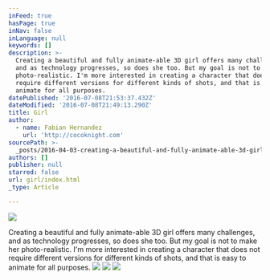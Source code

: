 ```yaml
---
inFeed: true
hasPage: true
inNav: false
inLanguage: null
keywords: []
description: >-
  Creating a beautiful and fully animate-able 3D girl offers many challenges,
  and as technology progresses, so does she too. But my goal is not to make her
  photo-realistic. I'm more interested in creating a character that does not
  require different versions for different kinds of shots, and that is easy to
  animate for all purposes.
datePublished: '2016-07-08T21:53:37.432Z'
dateModified: '2016-07-08T21:49:13.290Z'
title: Girl
author:
  - name: Fabian Hernandez
    url: 'http://cocoknight.com'
sourcePath: >-
  _posts/2016-04-03-creating-a-beautiful-and-fully-animate-able-3d-girl-offers-m.md
authors: []
publisher: null
starred: false
url: girl/index.html
_type: Article

---
```

![](https://the-grid-user-content.s3-us-west-2.amazonaws.com/91b3cb81-b54c-4c1d-b3ea-d4d540f4b914.png)

Creating a beautiful and fully animate-able 3D girl offers many challenges, and as technology progresses, so does she too. But my goal is not to make her photo-realistic. I'm more interested in creating a character that does not require different versions for different kinds of shots, and that is easy to animate for all purposes.
![](https://the-grid-user-content.s3-us-west-2.amazonaws.com/c563e692-55b3-47ce-a912-4aa2df9f4542.png)
![](https://s3-us-west-2.amazonaws.com/the-grid-img/p/7e561ba1213e101354993d481a5a40ba989cfa10.png)
![](https://s3-us-west-2.amazonaws.com/the-grid-img/p/6dcf542b9826bceba1a9141a4abcc0c17f8a5bd8.png)